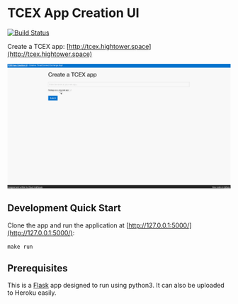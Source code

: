 # TCEX App Creation UI

[![Build Status](https://travis-ci.org/fhightower/tcex-app-creation-ui.svg?branch=master)](https://travis-ci.org/fhightower/tcex-app-creation-ui)

Create a TCEX app: [http://tcex.hightower.space](http://tcex.hightower.space)

![Creating a TCEX app is quick and easy](demo.gif)

## Development Quick Start

Clone the app and run the application at [http://127.0.0.1:5000/](http://127.0.0.1:5000/):

    make run

## Prerequisites

This is a [Flask](http://flask.pocoo.org) app designed to run using python3. It can also be uploaded to Heroku easily.
